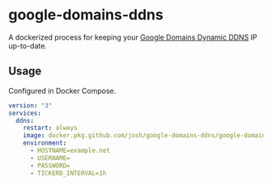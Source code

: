 # google-domains-ddns

A dockerized process for keeping your [Google Domains Dynamic DDNS](https://support.google.com/domains/answer/6147083?hl=en) IP up-to-date.

## Usage

Configured in Docker Compose.

```yml
version: "3"
services:
  ddns:
    restart: always
    image: docker.pkg.github.com/josh/google-domains-ddns/google-domains-ddns
    environment:
      - HOSTNAME=example.net
      - USERNAME=
      - PASSWORD=
      - TICKERD_INTERVAL=1h
```
